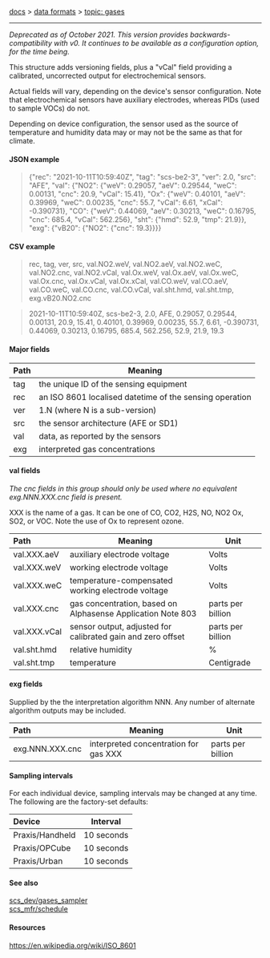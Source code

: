 [docs](https://github.com/south-coast-science/docs/wiki) >
[data formats](https://github.com/south-coast-science/data-formats/wiki) >
[topic: gases](https://github.com/south-coast-science/data-formats/wiki/Topic:-gases) 
***


_Deprecated as of October 2021. This version provides backwards-compatibility with v0. It continues to be available as a configuration option, for the time being._ 

This structure adds versioning fields, plus a "vCal" field providing a calibrated, uncorrected output for electrochemical sensors. 

Actual fields will vary, depending on the device's sensor configuration. Note that electrochemical sensors have auxiliary electrodes, whereas PIDs (used to sample VOCs) do not.

Depending on device configuration, the sensor used as the source of temperature and humidity data may or may not be the same as that for climate.

#### JSON example
> {"rec": "2021-10-11T10:59:40Z", "tag": "scs-be2-3", "ver": 2.0, "src": "AFE", "val": {"NO2": {"weV": 0.29057, "aeV": 0.29544, "weC": 0.00131, "cnc": 20.9, "vCal": 15.41}, "Ox": {"weV": 0.40101, "aeV": 0.39969, "weC": 0.00235, "cnc": 55.7, "vCal": 6.61, "xCal": -0.390731}, "CO": {"weV": 0.44069, "aeV": 0.30213, "weC": 0.16795, "cnc": 685.4, "vCal": 562.256}, "sht": {"hmd": 52.9, "tmp": 21.9}}, "exg": {"vB20": {"NO2": {"cnc": 19.3}}}}

#### CSV example
> rec, tag, ver, src, val.NO2.weV, val.NO2.aeV, val.NO2.weC, val.NO2.cnc, val.NO2.vCal, val.Ox.weV, val.Ox.aeV, val.Ox.weC, val.Ox.cnc, val.Ox.vCal, val.Ox.xCal, val.CO.weV, val.CO.aeV, val.CO.weC, val.CO.cnc, val.CO.vCal, val.sht.hmd, val.sht.tmp, exg.vB20.NO2.cnc  

> 2021-10-11T10:59:40Z, scs-be2-3, 2.0, AFE, 0.29057, 0.29544, 0.00131, 20.9, 15.41, 0.40101, 0.39969, 0.00235, 55.7, 6.61, -0.390731, 0.44069, 0.30213, 0.16795, 685.4, 562.256, 52.9, 21.9, 19.3


#### Major fields
| Path | Meaning |
|:--------|---|
| tag | the unique ID of the sensing equipment |
| rec | an ISO 8601 localised datetime of the sensing operation |
| ver | 1.N (where N is a sub-version) |
| src | the sensor architecture (AFE or SD1) |
| val | data, as reported by the sensors |
| exg | interpreted gas concentrations |


#### val fields
_The cnc fields in this group should only be used where no equivalent exg.NNN.XXX.cnc field is present._  
  
XXX is the name of a gas. It can be one of CO, CO2, H2S, NO, NO2 Ox, SO2, or VOC. Note the use of Ox to represent ozone.

| Path | Meaning | Unit |
|:--------|---|---|
| val.XXX.aeV | auxiliary electrode voltage | Volts |
| val.XXX.weV | working electrode voltage | Volts |
| val.XXX.weC | temperature-compensated working electrode voltage | Volts |
| val.XXX.cnc | gas concentration, based on Alphasense Application Note 803 | parts per billion |
| val.XXX.vCal | sensor output, adjusted for calibrated gain and zero offset | parts per billion |
| val.sht.hmd | relative humidity | % |
| val.sht.tmp | temperature | Centigrade |

#### exg fields
Supplied by the the interpretation algorithm NNN. Any number of alternate algorithm outputs may be included.

| Path | Meaning | Unit |
|:--------|---|---|
| exg.NNN.XXX.cnc | interpreted concentration for gas XXX | parts per billion |

#### Sampling intervals
For each individual device, sampling intervals may be changed at any time. The following are the factory-set defaults:

| Device | Interval |
|:-------|----------|
| Praxis/Handheld | 10 seconds |
| Praxis/OPCube | 10 seconds |
| Praxis/Urban | 10 seconds |

#### See also
[scs_dev/gases_sampler](https://github.com/south-coast-science/scs_dev/wiki/gases_sampler)  
[scs_mfr/schedule](https://github.com/south-coast-science/scs_mfr/wiki/schedule)  

#### Resources

https://en.wikipedia.org/wiki/ISO_8601
